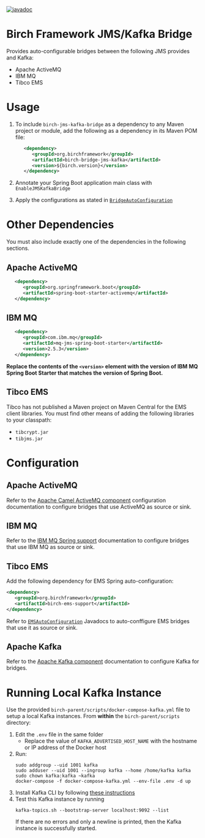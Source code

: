 [![javadoc](https://javadoc.io/badge2/org.birchframework/birch-bridge-jms-kafka/javadoc.svg)](https://javadoc.io/doc/org.birchframework/birch-bridge-jms-kafka)
# Birch Framework JMS/Kafka Bridge
Provides auto-configurable bridges between the following JMS provides and Kafka:

* Apache ActiveMQ
* IBM MQ
* Tibco EMS


# Usage
1. To include `birch-jms-kafka-bridge` as a dependency to any Maven project or module, add the following as a dependency in its Maven POM file:
    ```xml
       <dependency>
          <groupId>org.birchframework</groupId>
          <artifactId>birch-bridge-jms-kafka</artifactId>
          <version>${birch.version}</version>
       </dependency>
    ``` 
 
2. Annotate your Spring Boot application main class with `EnableJMSKafkaBridge`
3. Apply the configurations as stated in [`BridgeAutoConfiguration`](https://javadoc.io/doc/org.birchframework/birch-bridge-jms-kafka/latest/org/birchframework/bridge/BridgeAutoConfiguration.html) 

# Other Dependencies
You must also include exactly one of the dependencies in the following sections.

## Apache ActiveMQ

```xml
   <dependency>
      <groupId>org.springframework.boot</groupId>
      <artifactId>spring-boot-starter-activemq</artifactId>
   </dependency>
```

## IBM MQ

```xml
   <dependency>
      <groupId>com.ibm.mq</groupId>
      <artifactId>mq-jms-spring-boot-starter</artifactId>
      <version>2.5.3</version>
   </dependency>
```

**Replace the contents of the `<version>` element with the version of IBM MQ Spring Boot Starter that matches the version of Spring Boot.**

## Tibco EMS

Tibco has not published a Maven project on Maven Central for the EMS client libraries.  You must find other means of adding the following libraries to your
classpath:

* `tibcrypt.jar`
* `tibjms.jar`

# Configuration

## Apache ActiveMQ
Refer to the [Apache Camel ActiveMQ component](https://camel.apache.org/components/3.15.x/activemq-component.html#_spring_boot_auto_configuration) configuration documentation to configure bridges that use ActiveMQ as source or sink.

## IBM MQ
Refer to the [IBM MQ Spring support](https://github.com/ibm-messaging/mq-jms-spring#configuration-options) documentation to configure bridges that use IBM MQ as source or sink.

## Tibco EMS
Add the following dependency for EMS Spring auto-configuration:
```xml
<dependency>
   <groupId>org.birchframework</groupId>
   <artifactId>birch-ems-support</artifactId>
</dependency>
```

Refer to [`EMSAutoConfiguration`](https://javadoc.io/doc/org.birchframework/birch-ems-support/latest/org/birchframework/ems/EMSAutoConfiguration.html) Javadocs 
to auto-conffigure EMS bridges that use it as source or sink.

## Apache Kafka
Refer to the [Apache Kafka component](https://camel.apache.org/components/3.15.x/kafka-component.html#_spring_boot_auto_configuration) documentation to configure Kafka for bridges.

# Running Local Kafka Instance
Use the provided `birch-parent/scripts/docker-compose-kafka.yml` file to setup a local Kafka instances.
From **within** the `birch-parent/scripts` directory:
1. Edit the `.env` file in the same folder
   * Replace the value of `KAFKA_ADVERTISED_HOST_NAME` with the hostname or IP address of the Docker host
2. Run:
    ```shell
    sudo addgroup --uid 1001 kafka
    sudo adduser --uid 1001 --ingroup kafka --home /home/kafka kafka
    sudo chown kafka:kafka ~kafka
    docker-compose -f docker-compose-kafka.yml --env-file .env -d up
    ```
3. Install Kafka CLI by following [these instructions](https://dzone.com/articles/apache-kafka-basic-setup-and-usage-with-command-li)
4. Test this Kafka instance by running
    ```shell
    kafka-topics.sh --bootstrap-server localhost:9092 --list
    ```
    If there are no errors and only a newline is printed, then the Kafka instance is successfully started.
